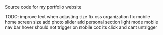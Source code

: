 Source code for my portfolio website

TODO: 
improve text when adjusting size
fix css organization
fix mobile home screen size
add photo slider
add personal section
light mode
mobile nav bar
hover should not trigger on mobile coz its click and cant untrigger
